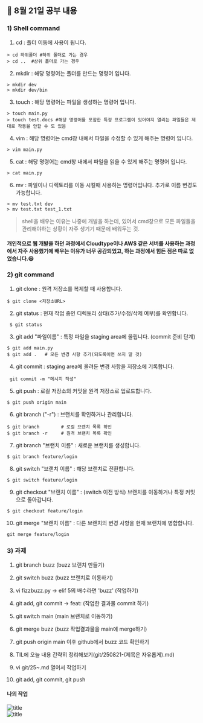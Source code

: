  ## 🥶 8월 21일 공부 내용
### 1) Shell  command  
 1) cd : 폴더 이동에 사용이 됩니다.
```shell
> cd 하위폴더 #하위 폴더로 가는 경우
> cd ..  #상위 폴더로 가는 경우
```
2) mkdir : 해당 명령어는 폴더를 만드는 명령어 입니다.
```shell
> mkdir dev
> mkdir dev/bin
```
3) touch : 해당 명령어는 파일을 생성하는 명령어 입니다.
```shell
> touch main.py
> touch test.docs #해당 명령어를 포함한 특정 프로그램이 있어야지 열리는 파일들은 제대로 작동을 안할 수 도 있음
```
4) vim : 해당 명령어는 cmd창 내에서 파일을 수정할 수 있게 해주는 명령어 입니다.
```shell
> vim main.py
```
5) cat : 해당 명령어는 cmd창 내에서 파일을 읽을 수 있게 해주는 명령어 입니다.
```shell
> cat main.py
```
6) mv : 파일이나 디렉토리를 이동 시킬때 사용하는 명령어입니다. 추가로 이름 변경도 가능합니다.
```shell
> mv test.txt dev
> mv test.txt test_1.txt
```
>shell을 배우는 이유는 나중에 개발을 하는데, 있어서 cmd창으로 모든 파일들을 관리해야하는 상황이 자주 생기기 때문에 배워두는 것.
#### 개인적으로 웹 개발을 하던 과정에서 Cloudtype이나 AWS 같은 서버를 사용하는 과정에서 자주 사용했기에 배우는 이유가 너무 공감되었고, 하는 과정에서 힘든 점은 따로 없었습니다.😃
### 2) git command
1) git clone : 원격 저장소를 복제할 때 사용합니다.
```shell
$ git clone <저장소URL>
```
2) git status : 현재 작업 중인 디렉토리 상태(추가/수정/삭제 여부)를 확인합니다.
```shell
 $ git status
```
3) git add "파일이름" : 특정 파일을 staging area에 올립니다. (commit 준비 단계)

```shell
$ git add main.py
$ git add .   # 모든 변경 사항 추가(되도록이면 쓰지 말 것)
```

4) git commit : staging area에 올려둔 변경 사항을 저장소에 기록합니다.

```shell
 git commit -m "메시지 작성"
```

5) git push : 로컬 저장소의 커밋을 원격 저장소로 업로드합니다.

```shell
$ git push origin main
```

6) git branch ("-r") : 브랜치를 확인하거나 관리합니다.

```shell
$ git branch        # 로컬 브랜치 목록 확인
$ git branch -r     # 원격 브랜치 목록 확인
```

7) git branch "브랜치 이름" : 새로운 브랜치를 생성합니다.

```shell
$ git branch feature/login
```

8) git switch "브랜치 이름" : 해당 브랜치로 전환합니다.
```shell
$ git switch feature/login
```

9) git checkout "브랜치 이름" : (switch 이전 방식) 브랜치를 이동하거나 특정 커밋으로 돌아갑니다.
```shell
$ git checkout feature/login
```

10) git merge "브랜치 이름" : 다른 브랜치의 변경 사항을 현재 브랜치에 병합합니다.
```shell
git merge feature/login
```

### 3) 과제
1) git branch buzz (buzz 브랜치 만들기)

2) git switch buzz (buzz 브랜치로 이동하기)

3) vi fizzbuzz.py -> elif 5의 배수라면 'buzz' (작업하기)

4) git add, git commit -> feat: (작업한 결과물 commit 하기)

5) git switch main (main 브랜치로 이동하기)

6) git merge buzz (buzz 작업결과물을 main에 merge하기)

7) git push origin main 이후 github에서 buzz 코드 확인하기

8) TIL에 오늘 내용 간략히 정리해보기(git/250821-(제목은 자유롭게).md)

9) vi git/25~.md 열어서 작업하기

10) git add, git commit, git push

#### 나의 작업
![title](http://github.com/user-attachments/assets/f29b549e-38fa-47a2-8912-7df32f89956e)   
![title](http://github.com/user-attachments/assets/3b4e7811-b596-4803-a264-af66323e9213)   

